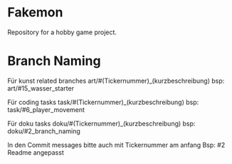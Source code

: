# Fakemon
Repository for a hobby game project. 

# Branch Naming
Für kunst related branches
art/#(Tickernummer)_(kurzbeschreibung) bsp: art/#15_wasser_starter

Für coding tasks
task/#(Tickernummer)_(kurzbeschreibung) bsp: task/#6_player_movement

Für doku tasks
doku/#(Tickernummer)_(kurzbeschreibung) bsp: doku/#2_branch_naming

In den Commit messages bitte auch mit Tickernummer am anfang
Bsp: #2 Readme angepasst